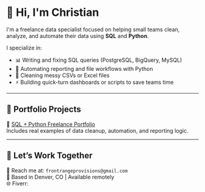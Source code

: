 # 👋 Hi, I'm Christian

I'm a freelance data specialist focused on helping small teams clean, analyze, and automate their data using **SQL** and **Python**.

I specialize in:
- 📊 Writing and fixing SQL queries (PostgreSQL, BigQuery, MySQL)
- 🤖 Automating reporting and file workflows with Python
- 🧹 Cleaning messy CSVs or Excel files
- ⚡ Building quick-turn dashboards or scripts to save teams time

---

## 🔧 Portfolio Projects

🚀 [SQL + Python Freelance Portfolio](---)  
Includes real examples of data cleanup, automation, and reporting logic.

---

## 💼 Let’s Work Together

📧 Reach me at: `frontrangeprovisions@gmail.com`  
📍 Based in Denver, CO | Available remotely  
🌐 Fiverr: 
